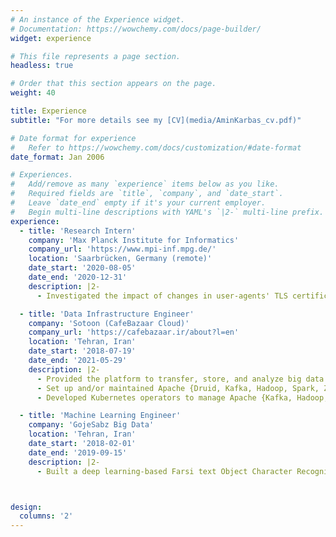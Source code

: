 ```yaml
---
# An instance of the Experience widget.
# Documentation: https://wowchemy.com/docs/page-builder/
widget: experience

# This file represents a page section.
headless: true

# Order that this section appears on the page.
weight: 40

title: Experience
subtitle: "For more details see my [CV](media/AminKarbas_cv.pdf)"

# Date format for experience
#   Refer to https://wowchemy.com/docs/customization/#date-format
date_format: Jan 2006

# Experiences.
#   Add/remove as many `experience` items below as you like.
#   Required fields are `title`, `company`, and `date_start`.
#   Leave `date_end` empty if it's your current employer.
#   Begin multi-line descriptions with YAML's `|2-` multi-line prefix.
experience:
  - title: 'Research Intern'
    company: 'Max Planck Institute for Informatics'
    company_url: 'https://www.mpi-inf.mpg.de/'
    location: 'Saarbrücken, Germany (remote)'
    date_start: '2020-08-05'
    date_end: '2020-12-31'
    description: |2-
      - Investigated the impact of changes in user-agents' TLS certificate lifetime requirements using data gathered from Certificate Transparency Logs

  - title: 'Data Infrastructure Engineer'
    company: 'Sotoon (CafeBazaar Cloud)'
    company_url: 'https://cafebazaar.ir/about?l=en'
    location: 'Tehran, Iran'
    date_start: '2018-07-19'
    date_end: '2021-05-29'
    description: |2-
      - Provided the platform to transfer, store, and analyze big data at petabyte scale for multiple user-facing apps with 84M+ active users across Android, iOS, and web
      - Set up and/or maintained Apache {Druid, Kafka, Hadoop, Spark, Zeppelin, ZooKeeper} and M3DB clusters and services
      - Developed Kubernetes operators to manage Apache {Kafka, Hadoop, ZooKeeper} clusters in a Platform as a Service environment

  - title: 'Machine Learning Engineer'
    company: 'GojeSabz Big Data'
    location: 'Tehran, Iran'
    date_start: '2018-02-01'
    date_end: '2019-09-15'
    description: |2-
      - Built a deep learning-based Farsi text Object Character Recognition (OCR) pipeline



design:
  columns: '2'
---
```


